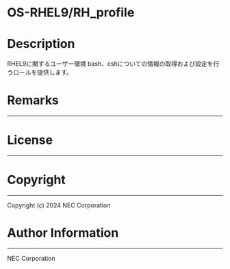 OS-RHEL9/RH_profile
=======================================================
# Description
RHEL9に関するユーザー環境 bash、cshについての情報の取得および設定を行うロールを提供します。

# Remarks
-------

# License
-------

# Copyright
---------
Copyright (c) 2024 NEC Corporation

# Author Information
------------------
NEC Corporation
